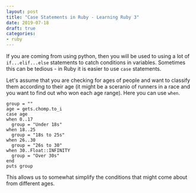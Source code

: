 ```yaml
---
layout: post
title: "Case Statements in Ruby - Learning Ruby 3"
date: 2019-07-18
draft: true
categories:
- ruby
---
```


If you are coming from using python, then you will be used to using a lot of ```if...elif...else``` statements to catch conditions in variables. Sometimes this can be tedious - in Ruby it is easier to use ```case``` statements. 

Let's assume that you are checking for ages of people and want to classify them according to their age (it might be a sceranio of runners in a race and you want to find out who won each age range). Here you can use ```when```. 

    group = ""
    age = gets.chomp.to_i
    case age
    when 0..17
      group = "Under 18s"
    when 18..25
      group = "18s to 25s"
    when 26..30
      group = "26s to 30"
    when 30..Float::INFINITY
      group = "Over 30s"
    end
    puts group

This allows us to somewhat simplify the conditions that might come about from different ages. 
